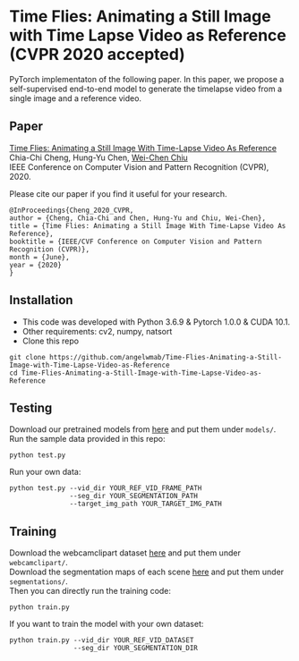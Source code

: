 # Time Flies: Animating a Still Image with Time Lapse Video as Reference (CVPR 2020 accepted)
PyTorch implementaton of the following paper. In this paper, we propose a self-supervised end-to-end model to generate the timelapse
video from a single image and a reference video.

## Paper
[Time Flies: Animating a Still Image With Time-Lapse Video As Reference](http://openaccess.thecvf.com/content_CVPR_2020/papers/Cheng_Time_Flies_Animating_a_Still_Image_With_Time-Lapse_Video_As_CVPR_2020_paper.pdf)  
Chia-Chi Cheng, Hung-Yu Chen, [Wei-Chen Chiu](https://walonchiu.github.io/)  
IEEE Conference on Computer Vision and Pattern Recognition (CVPR), 2020.  

Please cite our paper if you find it useful for your research.  
```
@InProceedings{Cheng_2020_CVPR,
author = {Cheng, Chia-Chi and Chen, Hung-Yu and Chiu, Wei-Chen},
title = {Time Flies: Animating a Still Image With Time-Lapse Video As Reference},
booktitle = {IEEE/CVF Conference on Computer Vision and Pattern Recognition (CVPR)},
month = {June},
year = {2020}
}
```

## Installation
* This code was developed with Python 3.6.9 & Pytorch 1.0.0 & CUDA 10.1.
* Other requirements: cv2, numpy, natsort
* Clone this repo
```
git clone https://github.com/angelwmab/Time-Flies-Animating-a-Still-Image-with-Time-Lapse-Video-as-Reference
cd Time-Flies-Animating-a-Still-Image-with-Time-Lapse-Video-as-Reference
```

## Testing
Download our pretrained models from [here](https://drive.google.com/open?id=1Jn_uE3U5aW8TAGcA_pEr79MaeDYiD5re) and put them under `models/`.  
Run the sample data provided in this repo:
```
python test.py
```
Run your own data:
```
python test.py --vid_dir YOUR_REF_VID_FRAME_PATH
               --seg_dir YOUR_SEGMENTATION_PATH
               --target_img_path YOUR_TARGET_IMG_PATH
```

## Training
Download the webcamclipart dataset [here](http://graphics.cs.cmu.edu/projects/webcamdataset/) and put them under `webcamclipart/`.  
Download the segmentation maps of each scene [here](https://drive.google.com/drive/folders/1_RGhDdLSpdrb_bk0x-EkXz9Jmhm3AQHY?usp=sharing) and put them under `segmentations/`.  
Then you can directly run the training code:
```
python train.py
```
If you want to train the model with your own dataset:
```
python train.py --vid_dir YOUR_REF_VID_DATASET
                --seg_dir YOUR_SEGMENTATION_DIR
```
